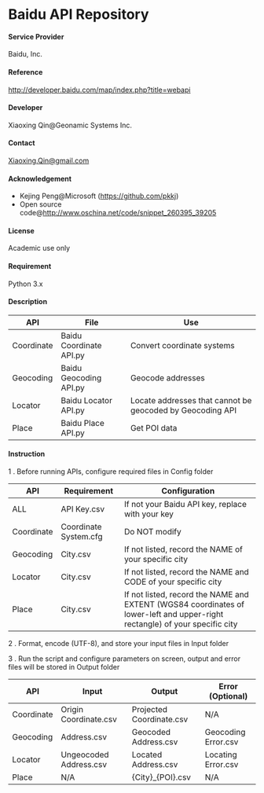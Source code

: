 Baidu API Repository
===========

#### Service Provider
Baidu, Inc.

#### Reference
http://developer.baidu.com/map/index.php?title=webapi

#### Developer
Xiaoxing Qin@Geonamic Systems Inc.

#### Contact
Xiaoxing.Qin@gmail.com

#### Acknowledgement
* Kejing Peng@Microsoft (https://github.com/pkkj)
* Open source code@http://www.oschina.net/code/snippet_260395_39205

#### License

Academic use only

#### Requirement

Python 3.x

#### Description

API	|	File			|	Use
------------- | -------------|-------------
Coordinate| 	Baidu Coordinate API.py	| 	Convert coordinate systems
Geocoding| 	Baidu Geocoding API.py	| 	Geocode addresses
Locator	| 	Baidu Locator API.py	| 	Locate addresses that cannot be geocoded by Geocoding API
Place	| 	Baidu Place API.py	| 	Get POI data

#### Instruction
1 . Before running APIs, configure required files in Config folder

API	|	Requirement		|	Configuration
------------- | -------------|-------------
ALL	|	API Key.csv	|		If not your Baidu API key, replace with your key
Coordinate|	Coordinate System.cfg	|	Do NOT modify
Geocoding |	City.csv	|		If not listed, record the NAME of your specific city
Locator	|	City.csv	|		If not listed, record the NAME and CODE of your specific city
Place	|	City.csv	|		If not listed, record the NAME and EXTENT (WGS84 coordinates of lower-left and upper-right rectangle) of your specific city

2 . Format, encode (UTF-8), and store your input files in Input folder 

3 . Run the script and configure parameters on screen, output and error files will be stored in Output folder

API	|	Input		|		Output		|		Error (Optional)
------------- | -------------|------------- | ---------------
Coordinate |	Origin Coordinate.csv	|	Projected Coordinate.csv|	N/A
Geocoding	| Address.csv		|	Geocoded Address.csv	|	Geocoding Error.csv
Locator	|	Ungeocoded Address.csv	|	Located Address.csv	|	Locating Error.csv
Place	|	N/A		|		{City}_{POI}.csv	|	N/A
